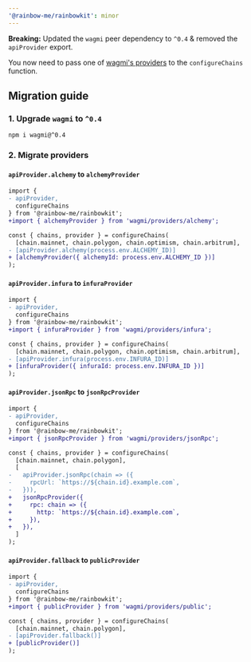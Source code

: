 ```yaml
---
'@rainbow-me/rainbowkit': minor
---
```


**Breaking:** Updated the `wagmi` peer dependency to `^0.4` & removed the `apiProvider` export.

You now need to pass one of [wagmi's providers](https://wagmi.sh/docs/providers/configuring-chains) to the `configureChains` function.

## Migration guide

### 1. Upgrade `wagmi` to `^0.4`

```
npm i wagmi@^0.4
```

### 2. Migrate providers

#### `apiProvider.alchemy` to `alchemyProvider`

```diff
import {
- apiProvider,
  configureChains
} from '@rainbow-me/rainbowkit';
+import { alchemyProvider } from 'wagmi/providers/alchemy';

const { chains, provider } = configureChains(
  [chain.mainnet, chain.polygon, chain.optimism, chain.arbitrum],
- [apiProvider.alchemy(process.env.ALCHEMY_ID)]
+ [alchemyProvider({ alchemyId: process.env.ALCHEMY_ID })]
);
```

#### `apiProvider.infura` to `infuraProvider`

```diff
import {
- apiProvider,
  configureChains
} from '@rainbow-me/rainbowkit';
+import { infuraProvider } from 'wagmi/providers/infura';

const { chains, provider } = configureChains(
  [chain.mainnet, chain.polygon, chain.optimism, chain.arbitrum],
- [apiProvider.infura(process.env.INFURA_ID)]
+ [infuraProvider({ infuraId: process.env.INFURA_ID })]
);
```

#### `apiProvider.jsonRpc` to `jsonRpcProvider`

```diff
import {
- apiProvider,
  configureChains
} from '@rainbow-me/rainbowkit';
+import { jsonRpcProvider } from 'wagmi/providers/jsonRpc';

const { chains, provider } = configureChains(
  [chain.mainnet, chain.polygon],
  [
-   apiProvider.jsonRpc(chain => ({
-     rpcUrl: `https://${chain.id}.example.com`,
-   })),
+   jsonRpcProvider({
+     rpc: chain => ({
+       http: `https://${chain.id}.example.com`,
+     }),
+   }),
  ]
);
```

#### `apiProvider.fallback` to `publicProvider`

```diff
import {
- apiProvider,
  configureChains
} from '@rainbow-me/rainbowkit';
+import { publicProvider } from 'wagmi/providers/public';

const { chains, provider } = configureChains(
  [chain.mainnet, chain.polygon],
- [apiProvider.fallback()]
+ [publicProvider()]
);
```

